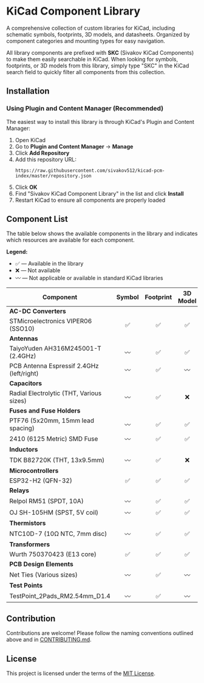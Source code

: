 # KiCad Component Library

A comprehensive collection of custom libraries for KiCad, including schematic symbols, footprints, 3D models, and datasheets. Organized by component categories and mounting types for easy navigation.

All library components are prefixed with **SKC** (Sivakov KiCad Components) to make them easily searchable in KiCad. When looking for symbols, footprints, or 3D models from this library, simply type "SKC" in the KiCad search field to quickly filter all components from this collection.

## Installation

### Using Plugin and Content Manager (Recommended)

The easiest way to install this library is through KiCad's Plugin and Content Manager:

1. Open KiCad
2. Go to **Plugin and Content Manager** → **Manage**
3. Click **Add Repository**
4. Add this repository URL:
   ```
   https://raw.githubusercontent.com/sivakov512/kicad-pcm-index/master/repository.json
   ```
5. Click **OK**
6. Find "Sivakov KiCad Component Library" in the list and click **Install**
7. Restart KiCad to ensure all components are properly loaded

## Component List

The table below shows the available components in the library and indicates which resources are available for each component.

**Legend:**
- ✅ — Available in the library
- ❌ — Not available
- 〰️ — Not applicable or available in standard KiCad libraries

| Component | Symbol | Footprint | 3D Model | Datasheet |
|-----------|:------:|:---------:|:--------:|:---------:|
| **AC-DC Converters** |
| STMicroelectronics VIPER06 (SSO10) | ✅ | ✅ | ✅ | ✅ |
| **Antennas** |
| TaiyoYuden AH316M245001-T (2.4GHz) | 〰️ | ✅ | ✅ | ✅ |
| PCB Antenna Espressif 2.4GHz (left/right) | 〰️ | ✅ | 〰️ | 〰️ |
| **Capacitors** |
| Radial Electrolytic (THT, Various sizes) | 〰️ | ✅ | ❌ | ❌ |
| **Fuses and Fuse Holders** |
| PTF76 (5x20mm, 15mm lead spacing) | 〰️ | ✅ | ✅ | ❌ |
| 2410 (6125 Metric) SMD Fuse | 〰️ | ✅ | ✅ | ❌ |
| **Inductors** |
| TDK B82720K (THT, 13x9.5mm) | 〰️ | ✅ | ❌ | ✅ |
| **Microcontrollers** |
| ESP32-H2 (QFN-32) | ✅ | ✅ | ✅ | ✅ |
| **Relays** |
| Relpol RM51 (SPDT, 10A) | 〰️ | ✅ | ✅ | ✅ |
| OJ SH-105HM (SPST, 5V coil) | 〰️ | ✅ | ✅ | ✅ |
| **Thermistors** |
| NTC10D-7 (10Ω NTC, 7mm disc) | 〰️ | ✅ | ✅ | ❌ |
| **Transformers** |
| Wurth 750370423 (E13 core) | ✅ | ✅ | ✅ | ✅ |
| **PCB Design Elements** |
| Net Ties (Various sizes) | 〰️ | ✅ | 〰️ | 〰️ |
| **Test Points** |
| TestPoint_2Pads_RM2.54mm_D1.4 | 〰️ | ✅ | 〰️ | ❌ |


## Contribution

Contributions are welcome! Please follow the naming conventions outlined above and in [CONTRIBUTING.md](./CONTRIBUTING.md).

## License

This project is licensed under the terms of the [MIT License](./LICENSE).

